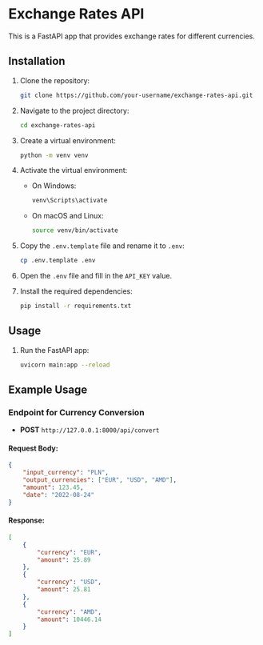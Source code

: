 # Exchange Rates API

This is a FastAPI app that provides exchange rates for different currencies.

## Installation

1. Clone the repository:

    ```bash
    git clone https://github.com/your-username/exchange-rates-api.git
    ```

2. Navigate to the project directory:

    ```bash
    cd exchange-rates-api
    ```

3. Create a virtual environment:

    ```bash
    python -m venv venv
    ```

4. Activate the virtual environment:

    - On Windows:

      ```bash
      venv\Scripts\activate
      ```

    - On macOS and Linux:

      ```bash
      source venv/bin/activate
      ```

5. Copy the `.env.template` file and rename it to `.env`:

    ```bash
    cp .env.template .env
    ```

6. Open the `.env` file and fill in the `API_KEY` value.

7. Install the required dependencies:

    ```bash
    pip install -r requirements.txt
    ```

## Usage

1. Run the FastAPI app:

    ```bash
    uvicorn main:app --reload
    ```

## Example Usage

### Endpoint for Currency Conversion

- **POST** `http://127.0.0.1:8000/api/convert`

#### Request Body:

```json
{
    "input_currency": "PLN",
    "output_currencies": ["EUR", "USD", "AMD"],
    "amount": 123.45,
    "date": "2022-08-24"
}
```

#### Response:

```json
[
    {
        "currency": "EUR",
        "amount": 25.89
    },
    {
        "currency": "USD",
        "amount": 25.81
    },
    {
        "currency": "AMD",
        "amount": 10446.14
    }
]
```